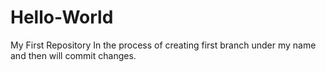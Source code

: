 # Hello-World
My First Repository
In the process of creating first branch under my name and then will commit changes.
